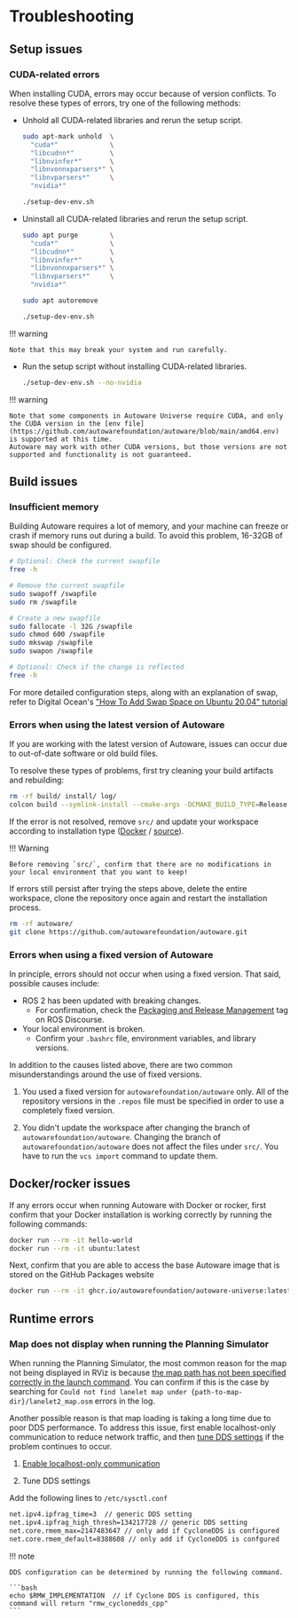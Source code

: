 # Troubleshooting

## Setup issues

### CUDA-related errors

When installing CUDA, errors may occur because of version conflicts. To resolve these types of errors, try one of the following methods:

- Unhold all CUDA-related libraries and rerun the setup script.

  ```bash
  sudo apt-mark unhold  \
    "cuda*"             \
    "libcudnn*"         \
    "libnvinfer*"       \
    "libnvonnxparsers*" \
    "libnvparsers*"     \
    "nvidia*"

  ./setup-dev-env.sh
  ```

- Uninstall all CUDA-related libraries and rerun the setup script.

  ```bash
  sudo apt purge        \
    "cuda*"             \
    "libcudnn*"         \
    "libnvinfer*"       \
    "libnvonnxparsers*" \
    "libnvparsers*"     \
    "nvidia*"

  sudo apt autoremove

  ./setup-dev-env.sh
  ```

!!! warning

    Note that this may break your system and run carefully.

- Run the setup script without installing CUDA-related libraries.

  ```bash
  ./setup-dev-env.sh --no-nvidia
  ```

!!! warning

    Note that some components in Autoware Universe require CUDA, and only the CUDA version in the [env file](https://github.com/autowarefoundation/autoware/blob/main/amd64.env) is supported at this time.
    Autoware may work with other CUDA versions, but those versions are not supported and functionality is not guaranteed.

## Build issues

### Insufficient memory

Building Autoware requires a lot of memory, and your machine can freeze or crash if memory runs out during a build. To avoid this problem, 16-32GB of swap should be configured.

```bash
# Optional: Check the current swapfile
free -h

# Remove the current swapfile
sudo swapoff /swapfile
sudo rm /swapfile

# Create a new swapfile
sudo fallocate -l 32G /swapfile
sudo chmod 600 /swapfile
sudo mkswap /swapfile
sudo swapon /swapfile

# Optional: Check if the change is reflected
free -h
```

For more detailed configuration steps, along with an explanation of swap, refer to Digital Ocean's ["How To Add Swap Space on Ubuntu 20.04" tutorial](https://www.digitalocean.com/community/tutorials/how-to-add-swap-space-on-ubuntu-20-04)

### Errors when using the latest version of Autoware

If you are working with the latest version of Autoware, issues can occur due to out-of-date software or old build files.

To resolve these types of problems, first try cleaning your build artifacts and rebuilding:

```bash
rm -rf build/ install/ log/
colcon build --symlink-install --cmake-args -DCMAKE_BUILD_TYPE=Release
```

If the error is not resolved, remove `src/` and update your workspace according to installation type ([Docker](../installation/autoware/docker-installation.md#how-to-update-a-workspace) / [source](../installation/autoware/source-installation.md#how-to-update-a-workspace)).

!!! Warning

    Before removing `src/`, confirm that there are no modifications in your local environment that you want to keep!

If errors still persist after trying the steps above, delete the entire workspace, clone the repository once again and restart the installation process.

```bash
rm -rf autoware/
git clone https://github.com/autowarefoundation/autoware.git
```

### Errors when using a fixed version of Autoware

In principle, errors should not occur when using a fixed version. That said, possible causes include:

- ROS 2 has been updated with breaking changes.
  - For confirmation, check the [Packaging and Release Management](https://discourse.ros.org/c/release/16) tag on ROS Discourse.
- Your local environment is broken.
  - Confirm your `.bashrc` file, environment variables, and library versions.

In addition to the causes listed above, there are two common misunderstandings around the use of fixed versions.

1. You used a fixed version for `autowarefoundation/autoware` only.
   All of the repository versions in the `.repos` file must be specified in order to use a completely fixed version.

2. You didn't update the workspace after changing the branch of `autowarefoundation/autoware`.
   Changing the branch of `autowarefoundation/autoware` does not affect the files under `src/`. You have to run the `vcs import` command to update them.

## Docker/rocker issues

If any errors occur when running Autoware with Docker or rocker, first confirm that your Docker installation is working correctly by running the following commands:

```bash
docker run --rm -it hello-world
docker run --rm -it ubuntu:latest
```

Next, confirm that you are able to access the base Autoware image that is stored on the GitHub Packages website

```bash
docker run --rm -it ghcr.io/autowarefoundation/autoware-universe:latest
```

## Runtime errors

### Map does not display when running the Planning Simulator

When running the Planning Simulator, the most common reason for the map not being displayed in RViz is because [the map path has not been specified correctly in the launch command](https://autowarefoundation.github.io/autoware-documentation/main/tutorials/ad-hoc-simulation/planning-simulation/#how-to-run-a-planning-simulation). You can confirm if this is the case by searching for `Could not find lanelet map under {path-to-map-dir}/lanelet2_map.osm` errors in the log.

Another possible reason is that map loading is taking a long time due to poor DDS performance. To address this issue, first enable localhost-only communication to reduce network traffic, and then [tune DDS settings](https://docs.ros.org/en/rolling/How-To-Guides/DDS-tuning.html) if the problem continues to occur.

1. [Enable localhost-only communication](https://autowarefoundation.github.io/autoware-documentation/main/installation/tools-for-developers/#enabling-localhost-only-communication)

2. Tune DDS settings

Add the following lines to `/etc/sysctl.conf`

```bash
net.ipv4.ipfrag_time=3  // generic DDS setting
net.ipv4.ipfrag_high_thresh=134217728 // generic DDS setting
net.core.rmem_max=2147483647 // only add if CycloneDDS is configured
net.core.rmem_default=8388608 // only add if CycloneDDS is confgured
```

!!! note

    DDS configuration can be determined by running the following command.

    ```bash
    echo $RMW_IMPLEMENTATION  // if Cyclone DDS is configured, this command will return "rmw_cyclonedds_cpp"
    ```
